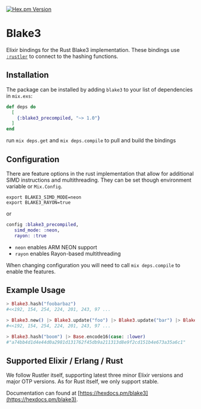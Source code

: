 [![Hex.pm Version](http://img.shields.io/hexpm/v/blake3.svg?style=flat)](https://hex.pm/packages/blake3)

# Blake3

Elixir bindings for the Rust Blake3 implementation.
These bindings use [`:rustler`](https://github.com/rusterlium/rustler) to connect to the hashing functions.

## Installation

The package can be installed by adding `blake3` to your list of dependencies in `mix.exs`:

```elixir
def deps do
  [
    {:blake3_precompiled, "~> 1.0"}
  ]
end
```

run `mix deps.get` and `mix deps.compile` to pull and build the bindings

## Configuration

There are feature options in the rust implementation that allow for additional SIMD instructions and multithreading. They can be set though environment variable or `Mix.Config`.

```shell
export BLAKE3_SIMD_MODE=neon
export BLAKE3_RAYON=true
```

or

```elixir
config :blake3_precompiled,
   simd_mode: :neon,
   rayon: :true
```

- `neon` enables ARM NEON support
- `rayon` enables Rayon-based multithreading

When changing configuration you will need to call `mix deps.compile` to enable the features.

## Example Usage

```elixir
> Blake3.hash("foobarbaz")
#<<192, 154, 254, 224, 201, 243, 97 ...

> Blake3.new() |> Blake3.update("foo") |> Blake3.update("bar") |> Blake3.update("baz") |> Blake3.finalize()
#<<192, 154, 254, 224, 201, 243, 97 ...

> Blake3.hash("boom") |> Base.encode16(case: :lower)
#"a74bb4d1d4e44d0a2981d131762f45db9a211313d8e9f2cd151b4e673a35a6c1"
```

## Supported Elixir / Erlang / Rust

We follow Rustler itself, supporting latest three minor Elixir versions and major OTP versions.
As for Rust itself, we only support stable.

Documentation can found at [https://hexdocs.pm/blake3](https://hexdocs.pm/blake3).
